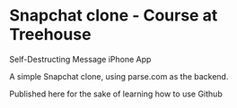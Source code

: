 Snapchat clone - Course at Treehouse
=======================

Self-Destructing Message iPhone App 

A simple Snapchat clone, using parse.com as the backend.

Published here for the sake of learning how to use Github
